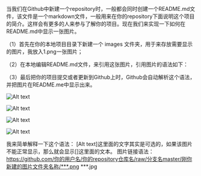 当我们在Github中新建一个repository时，一般都会同时创建一个README.md文件，该文件是一个markdown文件，一般用来在你的repository下面说明这个项目的简介。这样会有更多的人来参与了解你的项目。现在我们来实现一下如何在README.md中显示一张图片。

（1）首先在你的本地项目目录下新建一个 images 文件夹，用于来存放需要显示的图片，我放入1.png一张图片；

（2）在本地编辑README.md文件，来引用这张图片，引用图片的语法如下：

（3）最后把你的项目提交或者更新到Github上时，Github会自动解析这个语法，并把图片在README.me中显示出来。


![Alt text](https://github.com/lgjabc/Openstack_lgj/blob/master/Openstack/images/11.png)

![Alt text](https://github.com/lgjabc/Openstack_lgj/blob/master/Openstack/images/2.png)

![Alt text](https://github.com/lgjabc/Openstack_lgj/blob/master/Openstack/images/3.png)

![Alt text](https://github.com/lgjabc/Openstack_lgj/blob/master/Openstack/images/4.png)

我来简单解释一下这个语法：
[Alt text]这里面的文字其实是可选的，如果该图片不能正常显示，那么就会显示[]这里面的文本。
图片链接语法：https://github.com/你的用户名/你的repository仓库名/raw/分支名master/刚你新建的图片文件夹名称/***.png ***.jpg


